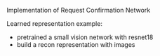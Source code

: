 Implementation of Request Confirmation Network 

Learned representation example:
* pretrained a small vision network with resnet18
* build a recon representation with images
